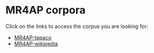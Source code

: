 MR4AP corpora
=============

Click on the links to access the corpus you are looking for:
* [MR4AP-tapaco](MR4AP-tapaco)
* [MR4AP-wikipedia](MR4AP-wikipedia)